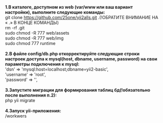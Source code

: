 <b>1.В каталоге, доступном из web (var/www или ваш вариант настройки), выполните следующие команды:</b>
<br>git clone https://github.com/25one/yii2alls.git .(!ОБРАТИТЕ ВНИМАНИЕ НА « .» В КОНЦЕ КОМАНДЫ)
<br>rm -rf .git
<br>sudo chmod -R 777 web/assets
<br>sudo chmod -R 777 web/img
<br>sudo chmod 777 runtime
<br>
<br><b>2.В файле config/db.php откорректируйте следующие строки настроек доступа к mysql(host, dbname, username, password) на свои параметры подключения к mysql:</b>
    <br>'dsn' => 'mysql:host=localhost;dbname=yii2-basic',
    <br>'username' => 'root',
    <br>'password' => '', 
<br>
<br><b>3.Запустите миграции для формирования таблиц бд(!обязательно после выполнения п.2):</b>
<br>php yii migrate 
<br>
<br><b>4.Запуск yii-приложения:</b>
<br>/workwers 

